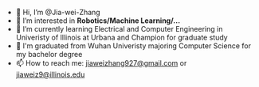 - 👋 Hi, I’m @Jia-wei-Zhang
- 👀 I’m interested in **Robotics/Machine Learning/...**
- 🌱 I’m currently learning Electrical and Computer Engineering in Univeristy of Illinois at Urbana and Champion for graduate study
- 💞️ I'm graduated from Wuhan Univeristy majoring Computer Science for my bachelor degree
- 📫 How to reach me: jiaweizhang927@gmail.com or jiaweiz9@illinois.edu
<!---
Jia-wei-Zhang/Jia-wei-Zhang is a ✨ special ✨ repository because its `README.md` (this file) appears on your GitHub profile.
You can click the Preview link to take a look at your changes.
--->
